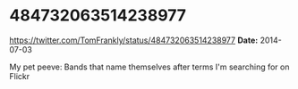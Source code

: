 # 484732063514238977
https://twitter.com/TomFrankly/status/484732063514238977
**Date:** 2014-07-03

My pet peeve: Bands that name themselves after terms I'm searching for on Flickr
